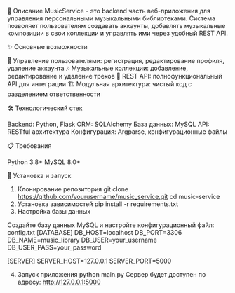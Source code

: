 📖 Описание
MusicService - это backend часть веб-приложения для управления персональными музыкальными библиотеками. Система позволяет пользователям создавать аккаунты, добавлять музыкальные композиции в свои коллекции и управлять ими через удобный REST API.

✨ Основные возможности

👤 Управление пользователями: регистрация, редактирование профиля, удаление аккаунта
🎶 Музыкальные коллекции: добавление, редактирование и удаление треков
🚀 REST API: полнофункциональный API для интеграции
🏗️ Модульная архитектура: чистый код с разделением ответственности

🛠️ Технологический стек

Backend: Python, Flask
ORM: SQLAlchemy
База данных: MySQL
API: RESTful архитектура
Конфигурация: Argparse, конфигурационные файлы

📋 Требования

Python 3.8+
MySQL 8.0+

🚀 Установка и запуск
1. Клонирование репозитория
   git clone https://github.com/yourusername/music_service.git
   cd music-service
3. Установка зависимостей
    pip install -r requirements.txt
4. Настройка базы данных
   
Создайте базу данных MySQL и настройте конфигурационный файл:
config.txt
[DATABASE]
DB_HOST=localhost
DB_PORT=3306
DB_NAME=music_library
DB_USER=your_username
DB_USER_PASS=your_password

[SERVER]
SERVER_HOST=127.0.0.1
SERVER_PORT=5000

4. Запуск приложения
  python main.py 
Сервер будет доступен по адресу: http://127.0.0.1:5000
